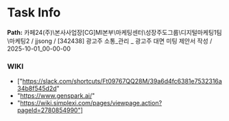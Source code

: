 # Task Info

**Path:** 카페24(주)\본사사업장\[CG]MI본부\마케팅센터\성장주도그룹\디지털마케팅1팀\마케팅2 / jjsong / [342438] 광고주 소통_관리 _ 광고주 대면 미팅 제안서 작성 / 2025-10-01_00-00-00

### WIKI
- ["https://slack.com/shortcuts/Ft09767QQ28M/39a6d4fc6381e7532316a34b8f545d2d"
- "https://www.genspark.ai/"
- "https://wiki.simplexi.com/pages/viewpage.action?pageId=2780854990"]

